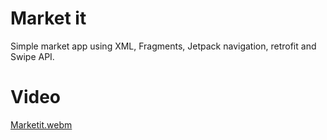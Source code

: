 # Market it
 Simple market app using XML, Fragments, Jetpack navigation, retrofit and Swipe API.

# Video
[Marketit.webm](https://github.com/07jasjeet/Marketit/assets/98077881/6afcf1af-c37c-47bd-a98c-3ee99887e928)
